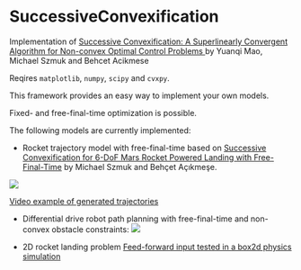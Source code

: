 # SuccessiveConvexification
Implementation of [Successive Convexification: A Superlinearly Convergent Algorithm for Non-convex Optimal Control Problems
](https://arxiv.org/abs/1804.06539) by Yuanqi Mao, Michael Szmuk and Behcet Acikmese

Reqires `matplotlib`, `numpy`, `scipy` and `cvxpy`.


This framework provides an easy way to implement your own models.

Fixed- and free-final-time optimization is possible.

The following models are currently implemented:

- Rocket trajectory model with free-final-time based on
[Successive Convexification for 6-DoF Mars Rocket Powered Landing with Free-Final-Time](https://arxiv.org/abs/1802.03827)
by Michael Szmuk and Behçet Açıkmeşe.

![](https://i.imgur.com/W6E0rgL.png)

[Video example of generated trajectories](https://gfycat.com/InbornCoarseArcticseal)

- Differential drive robot path planning with free-final-time and non-convex obstacle constraints:
![](https://i.imgur.com/xNaD5eP.png)

- 2D rocket landing problem
[Feed-forward input tested in a box2d physics simulation](https://gfycat.com/DaringPortlyBlacklab)
